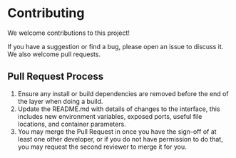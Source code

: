 # Contributing

We welcome contributions to this project!

If you have a suggestion or find a bug, please open an issue to discuss it. We also welcome pull requests.

## Pull Request Process

1.  Ensure any install or build dependencies are removed before the end of the layer when doing a build.
2.  Update the README.md with details of changes to the interface, this includes new environment variables, exposed ports, useful file locations, and container parameters.
3.  You may merge the Pull Request in once you have the sign-off of at least one other developer, or if you do not have permission to do that, you may request the second reviewer to merge it for you.
